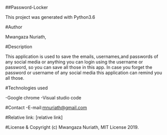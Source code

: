 ##Password-Locker

This project was generated with Python3.6

#Author

Mwangaza Nuriath,

#Description

This application is used to save the emails, usernames,and passwords of any social media or anything you can login using the username or password, so you can save all those in this app. In case you forget the password or username of any social media this application can remind you all those.

#Technologies used

-Google chrome 
-Visual studio code

#Contact
-E-mail:mnuriath@gmail.com

#Relative link:
[relative link]

#License & Copyright
(c) Mwangaza Nuriath, MIT License 2019.